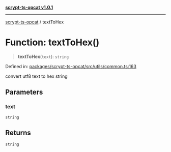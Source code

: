 [**scrypt-ts-opcat v1.0.1**](../README.md)

***

[scrypt-ts-opcat](../README.md) / textToHex

# Function: textToHex()

> **textToHex**(`text`): `string`

Defined in: [packages/scrypt-ts-opcat/src/utils/common.ts:163](https://github.com/OPCAT-Labs/ts-tools/blob/e67b8657b34dbf57f8a4f9bdf87cdc2742db16bb/packages/scrypt-ts-opcat/src/utils/common.ts#L163)

convert utf8 text to hex string

## Parameters

### text

`string`

## Returns

`string`
